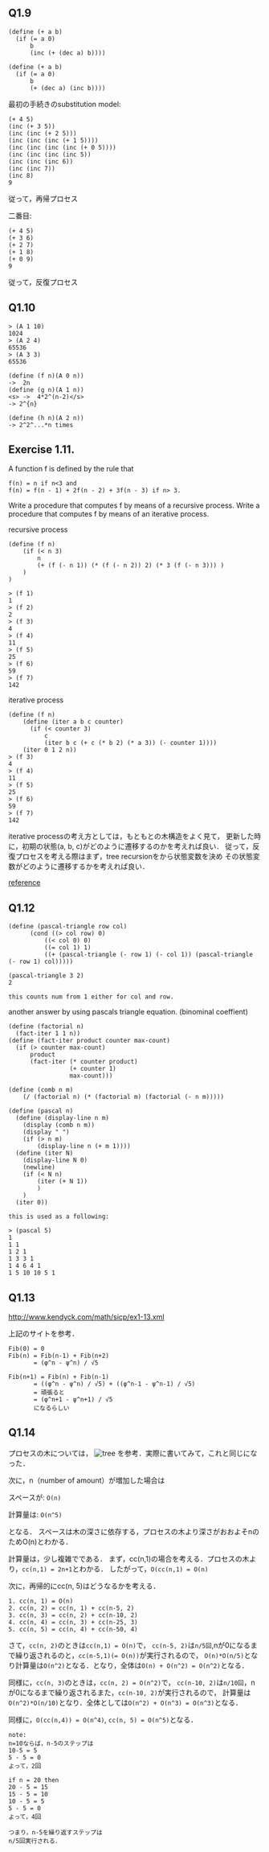 Q1.9
----

```
(define (+ a b)
  (if (= a 0)
      b
      (inc (+ (dec a) b))))

(define (+ a b)
  (if (= a 0)
      b
      (+ (dec a) (inc b))))
```

最初の手続きのsubstitution model:

```
(+ 4 5)
(inc (+ 3 5))
(inc (inc (+ 2 5)))
(inc (inc (inc (+ 1 5))))
(inc (inc (inc (inc (+ 0 5))))
(inc (inc (inc (inc 5))
(inc (inc (inc 6))
(inc (inc 7))
(inc 8)
9
```

従って，再帰プロセス

二番目:

```
(+ 4 5)
(+ 3 6)
(+ 2 7)
(+ 1 8)
(+ 0 9)
9
```

従って，反復プロセス

Q1.10
-------

```
> (A 1 10)
1024
> (A 2 4)
65536
> (A 3 3)
65536

(define (f n)(A 0 n))
->  2n
(define (g n)(A 1 n))
<s> ->  4*2^(n-2)</s>
-> 2^{n}

(define (h n)(A 2 n))
-> 2^2^...*n times
```

Exercise 1.11. 
------------
A function f is defined by the rule that 

```
f(n) = n if n<3 and
f(n) = f(n - 1) + 2f(n - 2) + 3f(n - 3) if n> 3. 
```

Write a procedure that computes f by means of a recursive process. Write a procedure that computes f by means of an iterative process.

recursive process

```
(define (f n)
	(if (< n 3)
		n
	    (+ (f (- n 1)) (* (f (- n 2)) 2) (* 3 (f (- n 3))) )
	)
)

> (f 1)
1
> (f 2)
2
> (f 3)
4
> (f 4)
11
> (f 5)
25
> (f 6)
59
> (f 7)
142
```

iterative process

```
(define (f n)
    (define (iter a b c counter)
      (if (< counter 3)
          c
          (iter b c (+ c (* b 2) (* a 3)) (- counter 1))))
    (iter 0 1 2 n))
> (f 3)
4
> (f 4)
11
> (f 5)
25
> (f 6)
59
> (f 7)
142
```

iterative processの考え方としては，もともとの木構造をよく見て，
更新した時に，初期の状態(a, b, c)がどのように遷移するのかを考えれば良い．
従って，反復プロセスを考える際はまず，tree recursionをから状態変数を決め
その状態変数がどのように遷移するかを考えれば良い．

[reference](http://www.billthelizard.com/2009/11/sicp-exercise-111.html)

Q1.12
-------

```
(define (pascal-triangle row col)
      (cond ((> col row) 0)
          ((< col 0) 0)
          ((= col 1) 1)
          ((+ (pascal-triangle (- row 1) (- col 1)) (pascal-triangle (- row 1) col)))))

(pascal-triangle 3 2)
2

this counts num from 1 either for col and row.
```

another answer by using pascals triangle equation.
(binominal coeffient)

```
(define (factorial n)
  (fact-iter 1 1 n))
(define (fact-iter product counter max-count)
  (if (> counter max-count)
      product
      (fact-iter (* counter product)
                 (+ counter 1)
                 max-count)))

(define (comb n m)
    (/ (factorial n) (* (factorial m) (factorial (- n m)))))

(define (pascal n)
  (define (display-line n m)
    (display (comb n m))
    (display " ")
    (if (> n m)
        (display-line n (+ m 1))))
  (define (iter N)
    (display-line N 0)
    (newline)
    (if (< N n)
        (iter (+ N 1))
        )
    )
  (iter 0))

this is used as a following:

> (pascal 5)
1
1 1
1 2 1
1 3 3 1
1 4 6 4 1
1 5 10 10 5 1
```
Q1.13
-----

http://www.kendyck.com/math/sicp/ex1-13.xml

上記のサイトを参考．

```
Fib(0) = 0
Fib(n) = Fib(n-1) + Fib(n+2)
       = (φ^n - ψ^n) / √5

Fib(n+1) = Fib(n) + Fib(n-1)
       = ((φ^n - ψ^n) / √5) + ((φ^n-1 - ψ^n-1) / √5)
       = 頑張ると
       = (φ^n+1 - ψ^n+1) / √5
       になるらしい
```

Q1.14
-------
プロセスの木については， ![tree](http://telegraphics.com.au/~toby/sicp/ex1-14.svg)
を参考．実際に書いてみて，これと同じになった．

次に，n（number of amount）が増加した場合は

スペースが: `O(n)`

計算量は: `O(n^5)`

となる．
スペースは木の深さに依存する，プロセスの木より深さがおおよそnのためO(n)とわかる．

計算量は，少し複雑でである．
まず，cc(n,1)の場合を考える．プロセスの木より，`cc(n,1) = 2n+1`とわかる．
したがって，`O(cc(n,1) = O(n)`

次に，再帰的にcc(n, 5)はどうなるかを考える．

```
1. cc(n, 1) = O(n)
2. cc(n, 2) = cc(n, 1) + cc(n-5, 2)
3. cc(n, 3) = cc(n, 2) + cc(n-10, 2)
4. cc(n, 4) = cc(n, 3) + cc(n-25, 3)
5. cc(n, 5) = cc(n, 4) + cc(n-50, 4)
```
さて，`cc(n, 2)`のときは`cc(n,1) = O(n)`で，
`cc(n-5, 2)`は`n/5回`,nが0になるまで繰り返されるのと，`cc(n-5,1)(= O(n))`が実行されるので，
`O(n)*O(n/5)`となり計算量は`O(n^2)`となる．となり，全体は`O(n) + O(n^2) = O(n^2)`となる．

同様に，`cc(n, 3)`のときは，`cc(n, 2) = O(n^2)`で，
`cc(n-10, 2)`は`n/10回`，nが0になるまで繰り返されるまた，`cc(n-10, 2)`が実行されるので，
計算量は`O(n^2)*O(n/10)`となり．全体としては`O(n^2) + O(n^3) = O(n^3)`となる．

同様に，`O(cc(n,4)) = O(n^4)`, `cc(n, 5) = O(n^5)`となる．


```
note:
n=10ならば，n-5のステップは
10-5 = 5
5 - 5 = 0
よって，2回

if n = 20 then 
20 - 5 = 15
15 - 5 = 10
10 - 5 = 5
5 - 5 = 0
よって，4回

つまり，n-5を繰り返すステップは
n/5回実行される．
```
